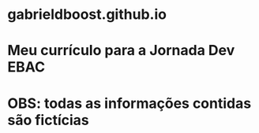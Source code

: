 # gabrieldboost.github.io
# Meu currículo para a Jornada Dev EBAC
# OBS: todas as informações contidas são fictícias
